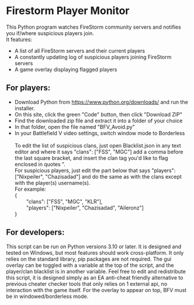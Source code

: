 # Firestorm Player Monitor
This Python program watches FireStorm community servers and notifies you if/where suspicious players join.<br>
It features:<br>
- A list of all FireStorm servers and their current players
- A constantly updating log of suspicious players joining FireStorm servers
- A game overlay displaying flagged players

## For players:
- Download Python from https://www.python.org/downloads/ and run the installer.
- On this site, click the green "Code" button, then click "Download ZIP"
- Find the downloaded zip file and extract it into a folder of your choice
- In that folder, open the file named "BFV_Avoid.py"
- In your Battlefield V video settings, switch window mode to Borderless
<br><br>
To edit the list of suspicious clans, just open Blacklist.json in any text editor and where it says "clans": ["FSS", "MGC"] add a comma before the last square bracket, and insert the clan tag you'd like to flag enclosed in quotes ".<br>
For suspicious players, just edit the part below that says      "players": ["Nixpeiler", "Chazisadad"] and do the same as with the clans except with the player(s) username(s).<br>
For example:<br>
{<br>&nbsp;&nbsp;&nbsp;&nbsp;&nbsp;&nbsp;&nbsp;&nbsp;"clans": ["FSS", "MGC", "KLR"],<br>
&nbsp;&nbsp;&nbsp;&nbsp;&nbsp;&nbsp;&nbsp;&nbsp;"players": ["Nixpeiler", "Chazisadad", "Aileronz"]<br>}

## For developers:
This script can be run on Python versions 3.10 or later. It is designed and tested on Windows, but most features should work cross-platform. It only relies on the standard library, pip packages are not required. The gui overlay can be toggled with a variable at the top of the script, and the player/clan blacklist is in another variable. Feel free to edit and redistribute this script, it is designed simply as an  EA anti-cheat friendly alternative to previous cheater checker tools that only relies on 1 external api, no interaction with the game itself. For the overlay to appear on top, BFV must be in windowed/borderless mode.